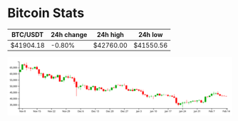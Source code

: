 # Bitcoin Stats

BTC/USDT|24h change|24h high|24h low|
|---|---|---|---|
|$41904.18|-0.80%|$42760.00|$41550.56|

<img src="./chart.svg">

